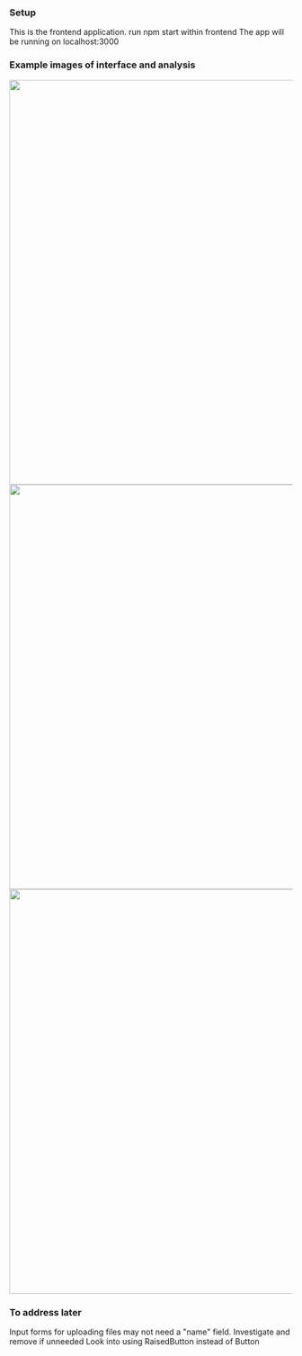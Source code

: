 ### Setup

This is the frontend application.
run npm start within frontend
The app will be running on localhost:3000

### Example images of interface and analysis

<img src="https://github.com/ZovcIfzm/Wound-Analysis-Backend/blob/master/readme-imgs/readme1.jpg" width="720">  
<img src="https://github.com/ZovcIfzm/Wound-Analysis-Backend/blob/master/readme-imgs/readme2.jpg" width="720">  
<img src="https://github.com/ZovcIfzm/Wound-Analysis-Backend/blob/master/readme-imgs/readme3.jpg" width="720">


### To address later
Input forms for uploading files may not need a "name" field. Investigate and remove if unneeded
Look into using RaisedButton instead of Button